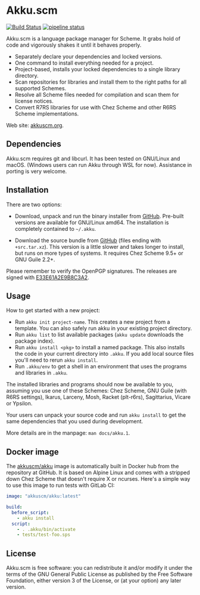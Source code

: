 # Akku.scm

[![Build Status](https://travis-ci.org/weinholt/akku.svg?branch=master)](https://travis-ci.org/weinholt/akku)
[![pipeline status](https://gitlab.com/akkuscm/akku/badges/master/pipeline.svg)](https://gitlab.com/akkuscm/akku/commits/master)

Akku.scm is a language package manager for Scheme. It grabs hold of
code and vigorously shakes it until it behaves properly.

* Separately declare your dependencies and locked versions.
* One command to install everything needed for a project.
* Project-based, installs your locked dependencies to a single library
  directory.
* Scan repositories for libraries and install them to the right paths
  for all supported Schemes.
* Resolve all Scheme files needed for compilation and scan them for
  license notices.
* Convert R7RS libraries for use with Chez Scheme and other R6RS
  Scheme implementations.

Web site: [akkuscm.org](https://akkuscm.org/).

## Dependencies

Akku.scm requires git and libcurl. It has been tested on GNU/Linux and
macOS. (Windows users can run Akku through WSL for now). Assistance in
porting is very welcome.

## Installation

There are two options:

 - Download, unpack and run the binary installer
   from [GitHub](https://github.com/weinholt/akku/releases). Pre-built
   versions are available for GNU/Linux amd64. The installation is
   completely contained to `~/.akku`.

 - Download the source bundle
   from [GitHub](https://github.com/weinholt/akku/releases) (files
   ending with `+src.tar.xz`). This version is a little slower and
   takes longer to install, but runs on more types of systems. It
   requires Chez Scheme 9.5+ or GNU Guile 2.2+.

Please remember to verify the OpenPGP signatures. The releases are
signed with [E33E61A2E9B8C3A2][key].

 [key]: https://pgp.surfnet.nl/pks/lookup?op=vindex&fingerprint=on&search=0xE33E61A2E9B8C3A2

## Usage

How to get started with a new project:

 - Run `akku init project-name`. This creates a new project from a
   template. You can also safely run akku in your existing project
   directory.
 - Run `akku list` to list available packages (`akku update` downloads
   the package index).
 - Run `akku install <pkg>` to install a named package. This also
   installs the code in your current directory into `.akku`. If you
   add local source files you'll need to rerun `akku install`.
 - Run `.akku/env` to get a shell in an environment that uses the
   programs and libraries in `.akku`.

The installed libraries and programs should now be available to you,
assuming you use one of these Schemes: Chez Scheme, GNU Guile (with
R6RS settings), Ikarus, Larceny, Mosh, Racket (plt-r6rs), Sagittarius,
Vicare or Ypsilon.

Your users can unpack your source code and run `akku install` to get
the same dependencies that you used during development.

More details are in the manpage: `man docs/akku.1`.

## Docker image

The [akkuscm/akku](https://hub.docker.com/r/akkuscm/akku) image is
automatically built in Docker hub from the repository at GitHub. It is
based on Alpine Linux and comes with a stripped down Chez Scheme that
doesn't require X or ncurses. Here's a simple way to use this image to
run tests with GitLab CI:

```yaml
image: "akkuscm/akku:latest"

build:
  before_script:
    - akku install
  script:
    - . .akku/bin/activate
    - tests/test-foo.sps
```

## License

Akku.scm is free software: you can redistribute it and/or modify it
under the terms of the GNU General Public License as published by the
Free Software Foundation, either version 3 of the License, or (at your
option) any later version.

